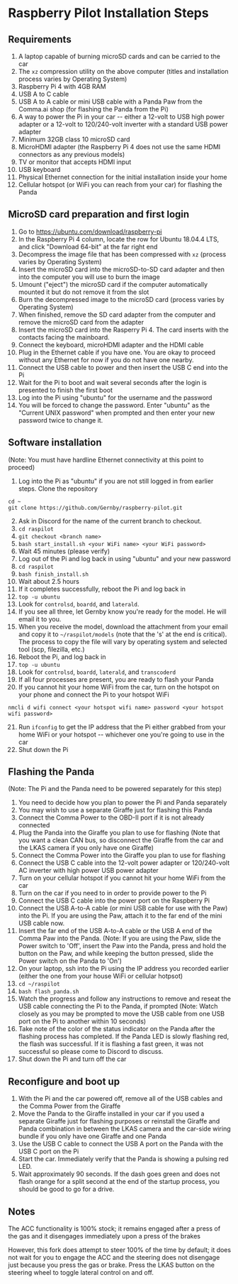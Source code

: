 # Raspberry Pilot Installation Steps

## Requirements

1. A laptop capable of burning microSD cards and can be carried to the car
2. The `xz` compression utility on the above computer (titles and installation process varies by Operating System)
3. Raspberry Pi 4 with 4GB RAM
4. USB A to C cable
5. USB A to A cable or mini USB cable with a Panda Paw from the Comma.ai shop (for flashing the Panda from the Pi)
6. A way to power the Pi in your car -- either a 12-volt to USB high power adapter or a 12-volt to 120/240-volt inverter with a standard USB power adapter
7. Minimum 32GB class 10 microSD card
8. MicroHDMI adapter (the Raspberry Pi 4 does not use the same HDMI connectors as any previous models)
9. TV or monitor that accepts HDMI input
10. USB keyboard
11. Physical Ethernet connection for the initial installation inside your home
12. Cellular hotspot (or WiFi you can reach from your car) for flashing the Panda

## MicroSD card preparation and first login

1. Go to https://ubuntu.com/download/raspberry-pi
2. In the Raspberry Pi 4 column, locate the row for Ubuntu 18.04.4 LTS, and click "Download 64-bit" at the far right end
3. Decompress the image file that has been compressed with `xz` (process varies by Operating System)
4. Insert the microSD card into the microSD-to-SD card adapter and then into the computer you will use to burn the image
5. Umount ("eject") the microSD card if the computer automatically mounted it but do not remove it from the slot
6. Burn the decompressed image to the microSD card (process varies by Operating System)
7. When finished, remove the SD card adapter from the computer and remove the microSD card from the adapter
8. Insert the microSD card into the Rasperry Pi 4. The card inserts with the contacts facing the mainboard.
9. Connect the keyboard, microHDMI adapter and the HDMI cable
10. Plug in the Ethernet cable if you have one. You are okay to proceed without any Ethernet for now if you do not have one nearby.
10. Connect the USB cable to power and then insert the USB C end into the Pi
11. Wait for the Pi to boot and wait several seconds after the login is presented to finish the first boot
12. Log into the Pi using "ubuntu" for the username and the password
13. You will be forced to change the password. Enter "ubuntu" as the "Current UNIX password" when prompted and then enter your new password twice to change it.

## Software installation
(Note: You must have hardline Ethernet connectivity at this point to proceed)

1. Log into the Pi as "ubuntu" if you are not still logged in from earlier steps. Clone the repository

`cd ~`  
`git clone https://github.com/Gernby/raspberry-pilot.git`  

2. Ask in Discord for the name of the current branch to checkout.
3. `cd raspilot`
4. `git checkout <branch name>`
5. `bash start_install.sh <your WiFi name> <your WiFi password>`
6. Wait 45 minutes (please verify)
7. Log out of the Pi and log back in using "ubuntu" and your new password
8. `cd raspilot`
9. `bash finish_install.sh`
10. Wait about 2.5 hours
11. If it completes successfully, reboot the Pi and log back in
12. `top -u ubuntu`
13. Look for `controlsd`, `boardd`, and `laterald`.
14. If you see all three, let Gernby know you're ready for the model. He will email it to you.
15. When you receive the model, download the attachment from your email and copy it to `~/raspilot/models` (note that the 's' at the end is critical). The process to copy the file will vary by operating system and selected tool (scp, filezilla, etc.)
16. Reboot the Pi, and log back in
17. `top -u ubuntu`
18. Look for `controlsd`, `boardd`, `laterald`, and `transcoderd`
19. If all four processes are present, you are ready to flash your Panda
20. If you cannot hit your home WiFi from the car, turn on the hotspot on your phone and connect the Pi to your hotspot WiFi

`nmcli d wifi connect <your hotspot wifi name> password <your hotspot wifi password>`

21. Run `ifconfig` to get the IP address that the Pi either grabbed from your home WiFi or your hotspot -- whichever one you're going to use in the car
22. Shut down the Pi

## Flashing the Panda
(Note: The Pi and the Panda need to be powered separately for this step)

1. You need to decide how you plan to power the Pi and Panda separately
2. You may wish to use a separate Giraffe just for flashing this Panda
3. Connect the Comma Power to the OBD-II port if it is not already connected
4. Plug the Panda into the Giraffe you plan to use for flashing (Note that you want a clean CAN bus, so disconnect the Giraffe from the car and the LKAS camera if you only have one Giraffe)
5. Connect the Comma Power into the Giraffe you plan to use for flashing
6. Connect the USB C cable into the 12-volt power adapter or 120/240-volt AC inverter with high power USB power adapter
7. Turn on your cellular hotspot if you cannot hit your home WiFi from the car
8. Turn on the car if you need to in order to provide power to the Pi
9. Connect the USB C cable into the power port on the Raspberry Pi
10. Connect the USB A-to-A cable (or mini USB cable for use with the Paw) into the Pi. If you are using the Paw, attach it to the far end of the mini USB cable now.
11. Insert the far end of the USB A-to-A cable or the USB A end of the Comma Paw into the Panda.
(Note: If you are using the Paw, slide the Power switch to 'Off', insert the Paw into the Panda, press and hold the button on the Paw, and while keeping the button pressed, slide the Power switch on the Panda to 'On')
12. On your laptop, ssh into the Pi using the IP address you recorded earlier (either the one from your house WiFi or cellular hotpsot)
13. `cd ~/raspilot`
14. `bash flash_panda.sh`
15. Watch the progress and follow any instructions to remove and reseat the USB cable connecting the Pi to the Panda, if prompted
(Note: Watch closely as you may be prompted to move the USB cable from one USB port on the Pi to another within 10 seconds)
16. Take note of the color of the status indicator on the Panda after the flashing process has completed. If the Panda LED is slowly flashing red, the flash was successful. If it is flashing a fast green, it was not successful so please come to Discord to discuss.
17. Shut down the Pi and turn off the car

## Reconfigure and boot up

1. With the Pi and the car powered off, remove all of the USB cables and the Comma Power from the Giraffe
2. Move the Panda to the Giraffe installed in your car if you used a separate Giraffe just for flashing purposes or reinstall the Giraffe and Panda combination in between the LKAS camera and the car-side wiring bundle if you only have one Giraffe and one Panda
3. Use the USB C cable to connect the USB A port on the Panda with the USB C port on the Pi
3. Start the car. Immediately verify that the Panda is showing a pulsing red LED.
4. Wait approximately 90 seconds. If the dash goes green and does not flash orange for a split second at the end of the startup process, you should be good to go for a drive.

## Notes

The ACC functionality is 100% stock; it remains engaged after a press of the gas and it disengages immediately upon a press of the brakes

However, this fork does attempt to steer 100% of the time by default; it does not wait for you to engage the ACC and the steering does not disengage just because you press the gas or brake. Press the LKAS button on the steering wheel to toggle lateral control on and off.
